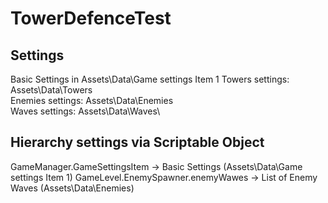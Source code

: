 # TowerDefenceTest
## Settings
Basic Settings in Assets\Data\Game settings Item 1
Towers settings: Assets\Data\Towers\
Enemies settings: Assets\Data\Enemies\
Waves settings: Assets\Data\Waves\
## Hierarchy settings via Scriptable Object
GameManager.GameSettingsItem -> Basic Settings (Assets\Data\Game settings Item 1)
GameLevel.EnemySpawner.enemyWawes -> List of Enemy Waves (Assets\Data\Enemies\)
